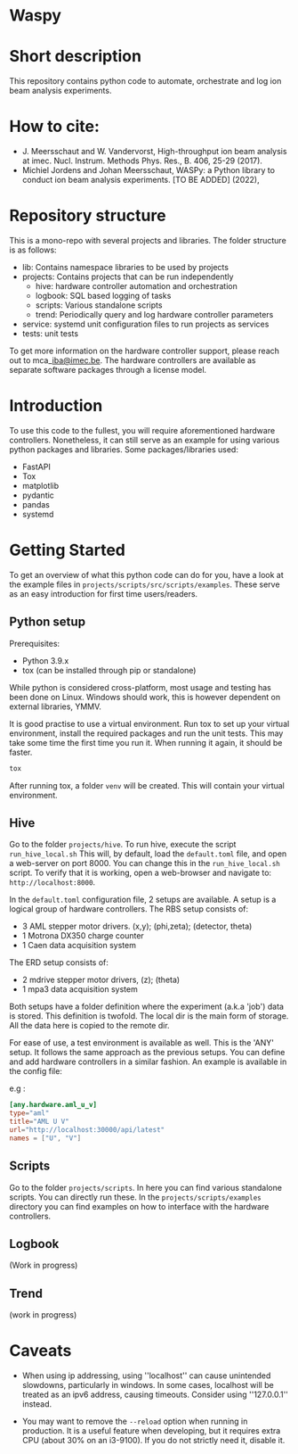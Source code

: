 # Waspy


# Short description
This repository contains python code to automate, orchestrate and log ion beam analysis experiments.

# How to cite:
- J. Meersschaut and W. Vandervorst, High-throughput ion beam analysis at imec. Nucl. Instrum. Methods Phys. Res., B. 406, 25-29 (2017).
- Michiel Jordens and Johan Meersschaut, WASPy: a Python library to conduct ion beam analysis experiments. [TO BE ADDED] (2022), 

# Repository structure
This is a mono-repo with several projects and libraries. The folder structure is as follows:

  - lib: Contains namespace libraries to be used by projects
  - projects: Contains projects that can be run independently
    - hive: hardware controller automation and orchestration
    - logbook: SQL based logging of tasks
    - scripts: Various standalone scripts 
    - trend: Periodically query and log hardware controller parameters
  - service: systemd unit configuration files to run projects as services
  - tests: unit tests

To get more information on the hardware controller support, please reach out to mca\_iba@imec.be. The hardware 
controllers are available as separate software packages through a license model.

# Introduction
To use this code to the fullest, you will require aforementioned hardware controllers. Nonetheless, it can still serve
as an example for using various python packages and libraries. Some packages/libraries used:
  - FastAPI
  - Tox
  - matplotlib
  - pydantic
  - pandas
  - systemd

# Getting Started
To get an overview of what this python code can do for you, have a look at the example files in `projects/scripts/src/scripts/examples`.
These serve as an easy introduction for first time users/readers.

## Python setup
Prerequisites: 
  - Python 3.9.x
  - tox (can be installed through pip or standalone)

While python is considered cross-platform, most usage and testing has been done on Linux. Windows should work, this is
however dependent on external libraries, YMMV.

It is good practise to use a virtual environment. Run tox to set up your virtual environment, install the required 
packages and run the unit tests. This may take some time the first time you run it. When running it again, it should be
faster.

```bash
tox
```

After running tox, a folder `venv` will be created. This will contain your virtual environment. 

## Hive
Go to the folder `projects/hive`. To run hive, execute the script `run_hive_local.sh` This will, by default, load the
`default.toml` file, and open a web-server on port 8000. You can change this in the `run_hive_local.sh` script. To 
verify that it is working, open a web-browser and navigate to: `http://localhost:8000`.

In the `default.toml` configuration file, 2 setups are available. A setup is a logical group of hardware controllers.
The RBS setup consists of:
  - 3 AML stepper motor drivers. (x,y); (phi,zeta); (detector, theta)
  - 1 Motrona DX350 charge counter
  - 1 Caen data acquisition system

The ERD setup consists of:
  - 2 mdrive stepper motor drivers, (z); (theta)
  - 1 mpa3 data acquisition system

Both setups have a folder definition where the experiment (a.k.a 'job') data is stored. This definition is twofold.
The local dir is the main form of storage. All the data here is copied to the remote dir.

For ease of use, a test environment is available as well. This is the 'ANY' setup. It follows the same approach as the
previous setups. You can define and add hardware controllers in a similar fashion. An example is available in the
config file:

e.g :
```toml
[any.hardware.aml_u_v]
type="aml"
title="AML U V"
url="http://localhost:30000/api/latest"
names = ["U", "V"]
```

## Scripts
Go to the folder `projects/scripts`. In here you can find various standalone scripts. You can directly run these. In the
`projects/scripts/examples` directory you can find examples on how to interface with the hardware controllers.

## Logbook
(Work in progress)

## Trend
(work in progress)

# Caveats
- When using ip addressing, using ''localhost'' can cause unintended slowdowns, particularly in windows. In some cases,
localhost will be treated as an ipv6 address, causing timeouts. Consider using ''127.0.0.1'' instead.

- You may want to remove the `--reload` option when running in production. It is a useful feature when developing, but it requires extra CPU (about 30% on an i3-9100). If you
do not strictly need it, disable it.
